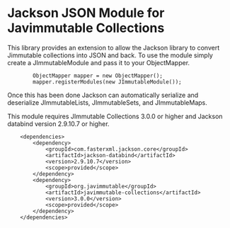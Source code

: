 # Jackson JSON Module for Javimmutable Collections

This library provides an extension to allow the Jackson library to convert Jimmutable collections into JSON and back.  To use the module simply create a JImmutableModule and pass it to your ObjectMapper.

````
        ObjectMapper mapper = new ObjectMapper();
        mapper.registerModules(new JImmutableModule());
````

Once this has been done Jackson can automatically serialize and deserialize JImmutableLists, JImmutableSets, and JImmutableMaps.

This module requires JImmutable Collections 3.0.0 or higher and Jackson databind version 2.9.10.7 or higher.

````
    <dependencies>
        <dependency>
            <groupId>com.fasterxml.jackson.core</groupId>
            <artifactId>jackson-databind</artifactId>
            <version>2.9.10.7</version>
            <scope>provided</scope>
        </dependency>
        <dependency>
            <groupId>org.javimmutable</groupId>
            <artifactId>javimmutable-collections</artifactId>
            <version>3.0.0</version>
            <scope>provided</scope>
        </dependency>
    </dependencies>
````

